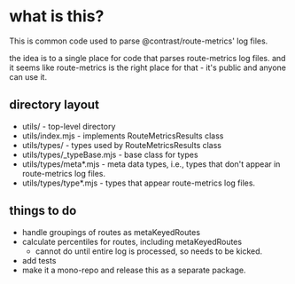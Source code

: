 # what is this?

This is common code used to parse @contrast/route-metrics' log files.

the idea is to a single place for code that parses route-metrics log files.
and it seems like route-metrics is the right place for that - it's public and
anyone can use it.

## directory layout

- utils/ - top-level directory
- utils/index.mjs - implements RouteMetricsResults class
- utils/types/ - types used by RouteMetricsResults class
- utils/types/_typeBase.mjs - base class for types
- utils/types/meta*.mjs - meta data types, i.e., types that don't appear in route-metrics log files.
- utils/types/type*.mjs - types that appear route-metrics log files.

## things to do

- handle groupings of routes as metaKeyedRoutes
- calculate percentiles for routes, including metaKeyedRoutes
  - cannot do until entire log is processed, so needs to be kicked.
- add tests
- make it a mono-repo and release this as a separate package.
